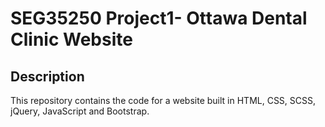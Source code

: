 # SEG35250 Project1- Ottawa Dental Clinic Website

## Description

This repository contains the code for a website built in HTML, CSS, SCSS, jQuery, JavaScript and Bootstrap.
